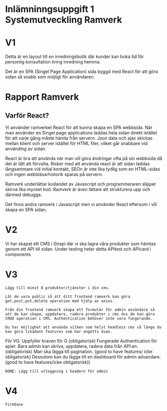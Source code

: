 # Inlämninngsuppgift 1 Systemutveckling Ramverk

# V1 
Detta är en layout till en inredningsbutik där kunder kan boka tid för personlig konsultation kring inredning hemma. 

Det är en SPA (Singel Page Application) sida byggd med React för att göra sidan så snabb som möjligt för användaren. 

# Rapport Ramverk
## Varför React?

Vi använder ramverket React för att kunna skapa en SPA webbsida. När man använder en Singel page applications laddas hela sidan direkt istället för att varje gång måste hämta från servern. Json data och ajax skickas mellan klient och server istället för HTML filer, vilket går snabbare vid använding av sidan. 

React är bra att använda när man vill göra ändringar ofta på sin webbsida då det är lätt att förvalta. Risker med att använda react är att sidan laddas långsammare vid initial kontakt, SEOn är inte lika tydlig som en HTML-sidas och ingen webbläsarhistorik sparas på servern.  

Ramverk underlättar kodandet av Javascript och programmeraren slipper skirva lika mycket kod. Ramverk är även lättare att strukturera upp och därmed debugga. 

Det finns andra ramverk i Javascript men vi använder React eftersom i vill skapa en SPA sidan. 

# V2 

Vi har skapat ett CMS i Strapi där vi ska lagra våra produkter som hämtas genom ett API till sidan. Under testing heter detta APItest och APIcard i components

# V3

    Lägg till minst 8 produkter/tjänster i din cms.

    Låt de vara public så att ditt frontend ramverk kan göra get,post,put,delete operation med hjälp av axios.

    Från din frontend ramverk skapa ett formulär för admin användare så att de kan skapa, uppdatera, radera produkter i cms dvs de kan göra CRUD operation i CMS. Authentication behöver inte vara fungerande.

    Du har möjlighet att använda vilken som helst headless cms så länge du kan göra likadant features som har angetts övan. 


För VG: 
    Uppfyller kraven för G (obligatorisk)
    Fungerade Authentication för apier. Bara admin kan skriva, uppdatera, radera data från API:en. (obligatorisk)
    Man ska lägga till pagination. (good to have features/ icke obligatorisk)
    Dessutom kan du lägga till en dashboard för admin advandare.(good to have features/icke obligatorisk))

    DONE: Lägg till utloggning i headern för admin

# V4 

    Firebase 